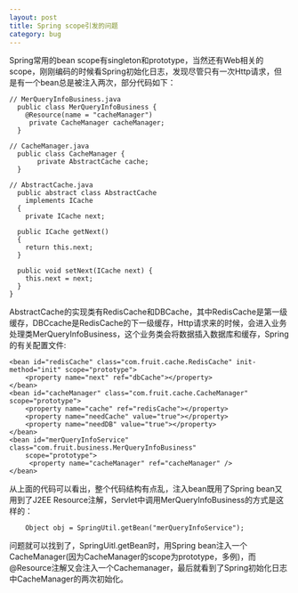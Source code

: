 ```yaml
---
layout: post
title: Spring scope引发的问题
category: bug 
---
```


Spring常用的bean scope有singleton和prototype，当然还有Web相关的scope，刚刚编码的时候看Spring初始化日志，发现尽管只有一次Http请求，但是有一个bean总是被注入两次，部分代码如下：  

~~~~
// MerQueryInfoBusiness.java  
  public class MerQueryInfoBusiness {  
    @Resource(name = "cacheManager")  
	 private CacheManager cacheManager;  
  }   

// CacheManager.java  
  public class CacheManager {  
	   private AbstractCache cache;  
  }  

// AbstractCache.java  
  public abstract class AbstractCache  
    implements ICache  
  {  
    private ICache next;  

  public ICache getNext()  
  {  
    return this.next;  
  }  

  public void setNext(ICache next) {  
    this.next = next;  
  }  
}  
~~~~  

AbstractCache的实现类有RedisCache和DBCache，其中RedisCache是第一级缓存，DBCcache是RedisCache的下一级缓存，Http请求来的时候，会进入业务处理类MerQueryInfoBusiness，这个业务类会将数据插入数据库和缓存，Spring的有关配置文件:

~~~~
<bean id="redisCache" class="com.fruit.cache.RedisCache" init-method="init" scope="prototype">  
	<property name="next" ref="dbCache"></property>  
</bean>  
<bean id="cacheManager" class="com.fruit.cache.CacheManager" scope="prototype">  
	<property name="cache" ref="redisCache"></property>  
	<property name="needCache" value="true"></property>  
    <property name="needDB" value="true"></property>  
</bean>  
<bean id="merQueryInfoService" class="com.fruit.business.MerQueryInfoBusiness"  
	scope="prototype">  
     <property name="cacheManager" ref="cacheManager" />  
</bean>  
~~~~

从上面的代码可以看出，整个代码结构有点乱，注入bean既用了Spring bean又用到了J2EE Resource注解，Servlet中调用MerQueryInfoBusiness的方式是这样的：


~~~~
    Object obj = SpringUtil.getBean("merQueryInfoService");
~~~~

问题就可以找到了，SpringUitl.getBean时，用Spring bean注入一个CacheManager(因为CacheManager的scope为prototype，多例)，而@Resource注解又会注入一个Cachemanager，最后就看到了Spring初始化日志中CacheManager的两次初始化。
